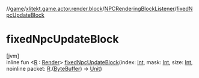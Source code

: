 //[game](../../../index.md)/[xlitekt.game.actor.render.block](../index.md)/[NPCRenderingBlockListener](index.md)/[fixedNpcUpdateBlock](fixed-npc-update-block.md)

# fixedNpcUpdateBlock

[jvm]\
inline fun &lt;[R](fixed-npc-update-block.md) : [Render](../../xlitekt.game.actor.render/-render/index.md)&gt; [fixedNpcUpdateBlock](fixed-npc-update-block.md)(index: [Int](https://kotlinlang.org/api/latest/jvm/stdlib/kotlin/-int/index.html), mask: [Int](https://kotlinlang.org/api/latest/jvm/stdlib/kotlin/-int/index.html), size: [Int](https://kotlinlang.org/api/latest/jvm/stdlib/kotlin/-int/index.html), noinline packet: [R](fixed-npc-update-block.md).([ByteBuffer](https://docs.oracle.com/javase/8/docs/api/java/nio/ByteBuffer.html)) -&gt; [Unit](https://kotlinlang.org/api/latest/jvm/stdlib/kotlin/-unit/index.html))

